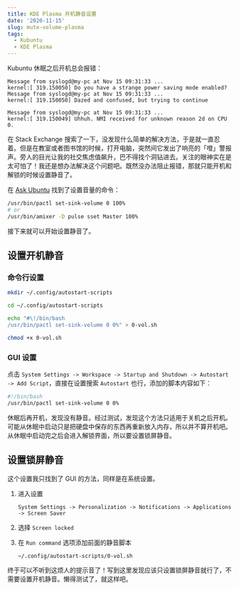 ```yaml
---
title: KDE Plasma 开机静音设置
date: '2020-11-15'
slug: mute-volume-plasma
tags:
  - Kubuntu
  - KDE Plasma
---
```


Kubuntu 休眠之后开机总会报错：

```
Message from syslogd@my-pc at Nov 15 09:31:33 ...
kernel:[ 319.150050] Do you have a strange power saving mode enabled?
Message from syslogd@my-pc at Nov 15 09:31:33 ...
kernel:[ 319.150050] Dazed and confused, but trying to continue 

Message from syslogd@my-pc at Nov 15 09:31:33 ...
kernel:[ 319.150049] Uhhuh. NMI received for unknown reason 2d on CPU 0. 
```

在 Stack Exchange 搜索了一下，没发现什么简单的解决方法，于是就一直忍着。但是在教室或者图书馆的时候，打开电脑，突然间它发出了响亮的「噔」警报声。旁人的目光让我的社交焦虑值飙升，巴不得找个洞钻进去。关注的眼神实在是太可怕了！我还是想办法解决这个问题吧。既然没办法阻止报错，那就只能开机和解锁的时候设置静音了。

在 [Ask Ubuntu](https://askubuntu.com/questions/584603/set-volume-to-100-on-start-up-ubuntu-12-04) 找到了设置音量的命令：

```bash
/usr/bin/pactl set-sink-volume 0 100%
# or
/usr/bin/amixer -D pulse sset Master 100%
```

接下来就可以开始设置静音了。

## 设置开机静音

### 命令行设置

```bash
mkdir ~/.config/autostart-scripts

cd ~/.config/autostart-scripts

echo "#\!/bin/bash
/usr/bin/pactl set-sink-volume 0 0%" > 0-vol.sh

chmod +x 0-vol.sh
```

### GUI 设置

点击 `System Settings -> Workspace -> Startup and Shutdown -> Autostart -> Add Script`，直接在设置搜索 `Autostart` 也行，添加的脚本内容如下：

```bash
#!/bin/bash
/usr/bin/pactl set-sink-volume 0 0%
```

休眠后再开机，发现没有静音。经过测试，发现这个方法只适用于关机之后开机。可能从休眠中启动只是把硬盘中保存的东西再重新放入内存，所以并不算开机吧。从休眠中启动完之后会进入解锁界面，所以要设置锁屏静音。

## 设置锁屏静音

这个设置我只找到了 GUI 的方法，同样是在系统设置。

1. 进入设置

    `System Settings -> Personalization -> Notifications -> Applications -> Screen Saver`

2. 选择 `Screen locked`

3. 在 `Run command` 选项添加前面的静音脚本

    `~/.config/autostart-scripts/0-vol.sh`

终于可以不听到这烦人的提示音了！写到这里发现应该只设置锁屏静音就行了，不需要设置开机静音。懒得测试了，就这样吧。